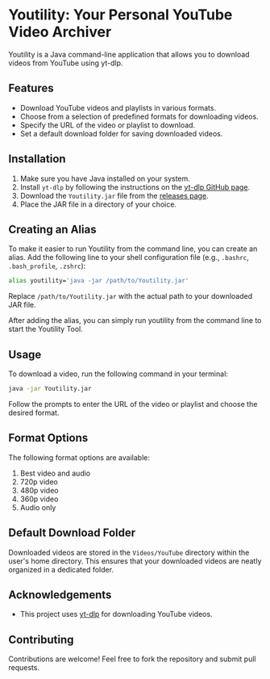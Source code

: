 # Youtility: Your Personal YouTube Video Archiver

Youtility is a Java command-line application that allows you to download videos from YouTube using yt-dlp.

## Features

- Download YouTube videos and playlists in various formats.
- Choose from a selection of predefined formats for downloading videos.
- Specify the URL of the video or playlist to download.
- Set a default download folder for saving downloaded videos.

## Installation

1. Make sure you have Java installed on your system.
2. Install `yt-dlp` by following the instructions on the [yt-dlp GitHub page](https://github.com/yt-dlp/yt-dlp#installation).
3. Download the `Youtility.jar` file from the [releases page](https://github.com/Makechi02/youtility/releases).
4. Place the JAR file in a directory of your choice.

## Creating an Alias

To make it easier to run Youtility from the command line, you can create an alias. Add the following line to your shell configuration file (e.g., `.bashrc`, `.bash_profile`, `.zshrc`):

```bash
alias youtility='java -jar /path/to/Youtility.jar'
```

Replace `/path/to/Youtility.jar` with the actual path to your downloaded JAR file.

After adding the alias, you can simply run youtility from the command line to start the Youtility Tool.

## Usage

To download a video, run the following command in your terminal: 
```bash
java -jar Youtility.jar
```

Follow the prompts to enter the URL of the video or playlist and choose the desired format.

## Format Options

The following format options are available:

1. Best video and audio
2. 720p video
3. 480p video
4. 360p video
5. Audio only

## Default Download Folder

Downloaded videos are stored in the `Videos/YouTube` directory within the user's home directory. This ensures that your downloaded videos are neatly organized in a dedicated folder.
## Acknowledgements

- This project uses [yt-dlp](https://github.com/yt-dlp/yt-dlp) for downloading YouTube videos.

## Contributing

Contributions are welcome! Feel free to fork the repository and submit pull requests.

